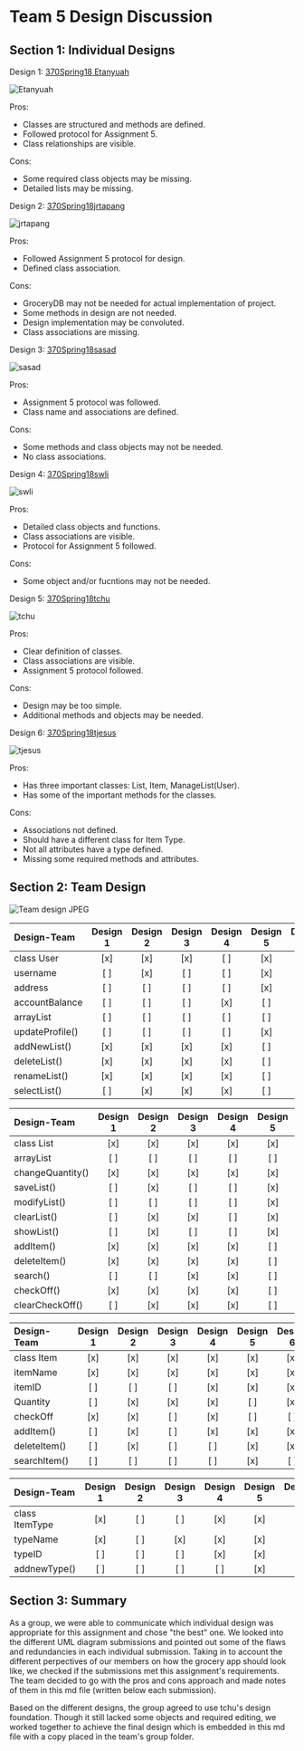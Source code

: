 # Team 5 Design Discussion

## Section 1: Individual Designs
Design 1: [370Spring18 Etanyuah](https://github.com/qc-se-spring2018/370Spring18Team5/tree/master/GroupProject/Design-Individual/370Spring18%20Etanyauh)

![Etanyuah](https://github.com/qc-se-spring2018/370Spring18Team5/blob/master/GroupProject/Design-Individual/370Spring18%20Etanyauh/design.PNG)

Pros:  
* Classes are structured and methods are defined.
* Followed protocol for Assignment 5.
* Class relationships are visible.

Cons:
* Some required class objects may be missing.
* Detailed lists may be missing.

Design 2: [370Spring18jrtapang](https://github.com/qc-se-spring2018/370Spring18Team5/blob/master/GroupProject/Design-Individual/370Spring18jrtapang)

![jrtapang](https://github.com/qc-se-spring2018/370Spring18Team5/blob/master/GroupProject/Design-Individual/370Spring18jrtapang/design.jpg)

Pros:
* Followed Assignment 5 protocol for design.
* Defined class association.

Cons:
* GroceryDB may not be needed for actual implementation of project.
* Some methods in design are not needed.
* Design implementation may be convoluted.
* Class associations are missing.

Design 3: [370Spring18sasad](https://github.com/qc-se-spring2018/370Spring18Team5/blob/master/GroupProject/Design-Individual/370Spring18sasad)

![sasad](https://github.com/qc-se-spring2018/370Spring18Team5/blob/master/GroupProject/Design-Individual/370Spring18sasad/design.jpg)

Pros:

* Assignment 5 protocol was followed.
* Class name and associations are defined.

Cons:

* Some methods and class objects may not be needed.
* No class associations.

Design 4: [370Spring18swli](https://github.com/qc-se-spring2018/370Spring18Team5/blob/master/GroupProject/Design-Individual/370Spring18swli)

![swli](https://github.com/qc-se-spring2018/370Spring18Team5/blob/master/GroupProject/Design-Individual/370Spring18swli/design.jpg)

Pros:

* Detailed class objects and functions.
* Class associations are visible.
* Protocol for Assignment 5 followed.

Cons:

* Some object and/or fucntions may not be needed.

Design 5: [370Spring18tchu](https://github.com/qc-se-spring2018/370Spring18Team5/blob/master/GroupProject/Design-Individual/370Spring18tchu)

![tchu](https://github.com/qc-se-spring2018/370Spring18Team5/blob/master/GroupProject/Design-Individual/370Spring18tchu/design.jpg)

Pros:

* Clear definition of classes.
* Class associations are visible.
* Assignment 5 protocol followed.

Cons:
* Design may be too simple.
* Additional methods and objects may be needed.

Design 6: [370Spring18tjesus](https://github.com/qc-se-spring2018/370Spring18Team5/blob/master/GroupProject/Design-Individual/370Spring18tjesus)

![tjesus](https://github.com/qc-se-spring2018/370Spring18Team5/blob/master/GroupProject/Design-Individual/370Spring18tjesus/design.jpeg)

Pros:
* Has three important classes: List, Item, ManageList(User).
* Has some of the important methods for the classes.

Cons:
* Associations not defined.
* Should have a different class for Item Type.
* Not all attributes have a type defined.
* Missing some required methods and attributes.

## Section 2: Team Design

![Team design JPEG](https://github.com/qc-se-spring2018/370Spring18Team5/blob/master/GroupProject/Design-Team/Grocery%20List%201.1.jpeg)

Design-Team | Design 1 | Design 2 | Design 3 | Design 4 | Design 5 | Design 6
:-- | :--: | :--: | :--: | :--: | :--: | :--:
class User | [x] | [x] | [x] | [ ] | [x] | [x]
username | [ ] | [x] | [ ] | [ ] | [x] | [ ]
address | [ ] | [ ] | [ ] | [ ] | [x] | [ ]
accountBalance | [ ] | [ ] | [ ] | [x] | [ ] | [ ]
arrayList<list> | [ ] | [ ] | [ ] | [ ] | [ ] | [ ]
updateProfile() | [ ] | [ ] | [ ] | [ ] | [x] | [ ]
addNewList() | [x] | [x] | [x] | [x] | [ ] | [ ]
deleteList() | [x] | [x] | [x] | [x] | [ ] | [x]
renameList() | [x] | [x] | [x] | [x] | [ ] | [x]
selectList() | [ ] | [x] | [x] | [x] | [ ] | [x]

Design-Team | Design 1 | Design 2 | Design 3 | Design 4 | Design 5 | Design 6
:-- | :--: | :--: | :--: | :--: | :--: | :--:
class List | [x] | [x] | [x] | [x] | [x] | [x]
arrayList<item> | [ ] | [ ] | [ ] | [ ] | [ ] | [ ]
changeQuantity() | [x] | [x] | [x] | [x] | [x] | [x]
saveList() | [ ] | [x] | [ ] | [ ] | [x] | [ ]
modifyList() | [ ] | [ ] | [ ] | [ ] | [x] | [ ]
clearList() | [ ] | [x] | [x] | [ ] | [x] | [ ]
showList() | [ ] | [x] | [ ] | [ ] | [x] | [ ]
addItem() | [x] | [x] | [x] | [x] | [ ] | [x]
deleteItem() | [x] | [x] | [x] | [x] | [ ] | [x]
search() | [ ] | [ ] | [x] | [x] | [ ] | [ ]
checkOff() | [x] | [x] | [x] | [x] | [ ] | [ ]
clearCheckOff() | [ ] | [x] | [x] | [x] | [ ] | [ ]

Design-Team | Design 1 | Design 2 | Design 3 | Design 4 | Design 5 | Design 6
:-- | :--: | :--: | :--: | :--: | :--: | :--:
class Item | [x] | [x] | [x] | [x] | [x] | [x]
itemName | [x] | [x] | [x] | [x] | [x] | [x]
itemID | [ ] | [ ] | [ ] | [x] | [x] | [x]
Quantity | [ ] | [x] | [x] | [x] | [ ] | [x]
checkOff | [x] | [x] | [ ] | [x] | [ ] | [ ]
addItem() | [ ] | [x] | [ ] | [x] | [x] | [x]
deleteItem() | [ ] | [x] | [ ] | [ ] | [x] | [x]
searchItem() | [ ] | [ ] | [ ] | [ ] | [x] | [ ]

Design-Team | Design 1 | Design 2 | Design 3 | Design 4 | Design 5 | Design 6
:-- | :--: | :--: | :--: | :--: | :--: | :--:
class ItemType | [x] | [ ] | [ ] | [x] | [x] | [ ]
typeName | [x] | [ ] | [x] | [x] | [x] | [x]
typeID  | [ ] | [ ] | [ ] | [x] | [x] | [ ]
addnewType() | [ ] | [ ] | [ ] | [ ] | [x] | [ ]

## Section 3: Summary
As a group, we were able to communicate which individual design was appropriate for this assignment and chose "the best" one.  We looked into the different UML diagram submissions and pointed out some of the flaws and redundancies in each individual submission. Taking in to account the different perpectives of our members on how the grocery app should look like, we checked if the submissions met this assignment's requirements. The team decided to go with the pros and cons approach and made notes of them in this md file (written below each submission).  

Based on the different designs, the group agreed to use tchu's design foundation. Though it still lacked some objects and required editing, we worked together to achieve the final design which is embedded in this md file with a copy placed in the team's group folder.  

